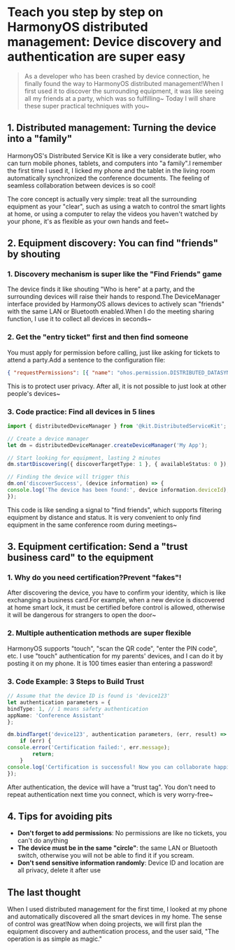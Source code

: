 # Teach you step by step on HarmonyOS distributed management: Device discovery and authentication are super easy

> As a developer who has been crashed by device connection, he finally found the way to HarmonyOS distributed management!When I first used it to discover the surrounding equipment, it was like seeing all my friends at a party, which was so fulfilling~ Today I will share these super practical techniques with you~


## 1. Distributed management: Turning the device into a "family"

HarmonyOS's Distributed Service Kit is like a very considerate butler, who can turn mobile phones, tablets, and computers into "a family".I remember the first time I used it, I licked my phone and the tablet in the living room automatically synchronized the conference documents. The feeling of seamless collaboration between devices is so cool!

The core concept is actually very simple: treat all the surrounding equipment as your "clear", such as using a watch to control the smart lights at home, or using a computer to relay the videos you haven't watched by your phone, it's as flexible as your own hands and feet~


## 2. Equipment discovery: You can find "friends" by shouting

### 1. Discovery mechanism is super like the "Find Friends" game

The device finds it like shouting "Who is here" at a party, and the surrounding devices will raise their hands to respond.The DeviceManager interface provided by HarmonyOS allows devices to actively scan "friends" with the same LAN or Bluetooth enabled.When I do the meeting sharing function, I use it to collect all devices in seconds~

### 2. Get the "entry ticket" first and then find someone

You must apply for permission before calling, just like asking for tickets to attend a party.Add a sentence to the configuration file:
```json
{ "requestPermissions": [{ "name": "ohos.permission.DISTRIBUTED_DATASYNC" }] }
```  
This is to protect user privacy. After all, it is not possible to just look at other people's devices~

### 3. Code practice: Find all devices in 5 lines

```typescript
import { distributedDeviceManager } from '@kit.DistributedServiceKit';

// Create a device manager
let dm = distributedDeviceManager.createDeviceManager('My App');

// Start looking for equipment, lasting 2 minutes
dm.startDiscovering({ discoverTargetType: 1 }, { availableStatus: 0 });

// Finding the device will trigger this
dm.on('discoverSuccess', (device information) => {
console.log('The device has been found:', device information.deviceId);
});
```  
This code is like sending a signal to "find friends", which supports filtering equipment by distance and status. It is very convenient to only find equipment in the same conference room during meetings~


## 3. Equipment certification: Send a "trust business card" to the equipment

### 1. Why do you need certification?Prevent "fakes"!

After discovering the device, you have to confirm your identity, which is like exchanging a business card.For example, when a new device is discovered at home smart lock, it must be certified before control is allowed, otherwise it will be dangerous for strangers to open the door~

### 2. Multiple authentication methods are super flexible

HarmonyOS supports "touch", "scan the QR code", "enter the PIN code", etc. I use "touch" authentication for my parents' devices, and I can do it by posting it on my phone. It is 100 times easier than entering a password!

### 3. Code Example: 3 Steps to Build Trust

```typescript
// Assume that the device ID is found is 'device123'
let authentication parameters = {
bindType: 1, // 1 means safety authentication
appName: 'Conference Assistant'
};

dm.bindTarget('device123', authentication parameters, (err, result) => {
    if (err) {
console.error('Certification failed:', err.message);
        return;
    }
console.log('Certification is successful! Now you can collaborate happily~');
});
```  
After authentication, the device will have a "trust tag". You don't need to repeat authentication next time you connect, which is very worry-free~


## 4. Tips for avoiding pits

- **Don't forget to add permissions**: No permissions are like no tickets, you can't do anything
- **The device must be in the same "circle"**: the same LAN or Bluetooth switch, otherwise you will not be able to find it if you scream.
- **Don't send sensitive information randomly**: Device ID and location are all privacy, delete it after use

## The last thought

When I used distributed management for the first time, I looked at my phone and automatically discovered all the smart devices in my home. The sense of control was great!Now when doing projects, we will first plan the equipment discovery and authentication process, and the user said, "The operation is as simple as magic."
